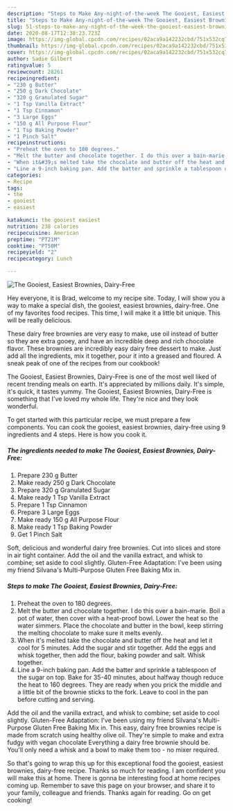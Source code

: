 ```yaml
---
description: "Steps to Make Any-night-of-the-week The Gooiest, Easiest Brownies, Dairy-Free"
title: "Steps to Make Any-night-of-the-week The Gooiest, Easiest Brownies, Dairy-Free"
slug: 51-steps-to-make-any-night-of-the-week-the-gooiest-easiest-brownies-dairy-free
date: 2020-08-17T12:38:23.723Z
image: https://img-global.cpcdn.com/recipes/02aca9a142232cbd/751x532cq70/the-gooiest-easiest-brownies-dairy-free-recipe-main-photo.jpg
thumbnail: https://img-global.cpcdn.com/recipes/02aca9a142232cbd/751x532cq70/the-gooiest-easiest-brownies-dairy-free-recipe-main-photo.jpg
cover: https://img-global.cpcdn.com/recipes/02aca9a142232cbd/751x532cq70/the-gooiest-easiest-brownies-dairy-free-recipe-main-photo.jpg
author: Sadie Gilbert
ratingvalue: 5
reviewcount: 28261
recipeingredient:
- "230 g Butter"
- "250 g Dark Chocolate"
- "320 g Granulated Sugar"
- "1 Tsp Vanilla Extract"
- "1 Tsp Cinnamon"
- "3 Large Eggs"
- "150 g All Purpose Flour"
- "1 Tsp Baking Powder"
- "1 Pinch Salt"
recipeinstructions:
- "Preheat the oven to 180 degrees."
- "Melt the butter and chocolate together. I do this over a bain-marie. Boil a pot of water, then cover with a heat-proof bowl. Lower the heat so the water simmers. Place the chocolate and butter in the bowl, keep stirring the melting chocolate to make sure it melts evenly."
- "When it&#39;s melted take the chocolate and butter off the heat and let it cool for 5 minutes. Add the sugar and stir together. Add the eggs and whisk together, then add the flour, baking powder and salt. Whisk together."
- "Line a 9-inch baking pan. Add the batter and sprinkle a tablespoon of the sugar on top. Bake for 35-40 minutes, about halfway though reduce the heat to 160 degrees. They are ready when you prick the middle and a little bit of the brownie sticks to the fork. Leave to cool in the pan before cutting and serving."
categories:
- Recipe
tags:
- the
- gooiest
- easiest

katakunci: the gooiest easiest 
nutrition: 238 calories
recipecuisine: American
preptime: "PT21M"
cooktime: "PT50M"
recipeyield: "2"
recipecategory: Lunch

---
```



![The Gooiest, Easiest Brownies, Dairy-Free](https://img-global.cpcdn.com/recipes/02aca9a142232cbd/751x532cq70/the-gooiest-easiest-brownies-dairy-free-recipe-main-photo.jpg)

Hey everyone, it is Brad, welcome to my recipe site. Today, I will show you a way to make a special dish, the gooiest, easiest brownies, dairy-free. One of my favorites food recipes. This time, I will make it a little bit unique. This will be really delicious.

These dairy free brownies are very easy to make, use oil instead of butter so they are extra gooey, and have an incredible deep and rich chocolate flavor. These brownies are incredibly easy dairy free dessert to make. Just add all the ingredients, mix it together, pour it into a greased and floured. A sneak peak of one of the recipes from our cookbook!

The Gooiest, Easiest Brownies, Dairy-Free is one of the most well liked of recent trending meals on earth. It's appreciated by millions daily. It's simple, it's quick, it tastes yummy. The Gooiest, Easiest Brownies, Dairy-Free is something that I've loved my whole life. They're nice and they look wonderful.


To get started with this particular recipe, we must prepare a few components. You can cook the gooiest, easiest brownies, dairy-free using 9 ingredients and 4 steps. Here is how you cook it.

<!--inarticleads1-->

##### The ingredients needed to make The Gooiest, Easiest Brownies, Dairy-Free:

1. Prepare 230 g Butter
1. Make ready 250 g Dark Chocolate
1. Prepare 320 g Granulated Sugar
1. Make ready 1 Tsp Vanilla Extract
1. Prepare 1 Tsp Cinnamon
1. Prepare 3 Large Eggs
1. Make ready 150 g All Purpose Flour
1. Make ready 1 Tsp Baking Powder
1. Get 1 Pinch Salt


Soft, delicious and wonderful dairy free brownies. Cut into slices and store in air tight container. Add the oil and the vanilla extract, and whisk to combine; set aside to cool slightly. Gluten-Free Adaptation: I&#39;ve been using my friend Silvana&#39;s Multi-Purpose Gluten Free Baking Mix in. 

<!--inarticleads2-->

##### Steps to make The Gooiest, Easiest Brownies, Dairy-Free:

1. Preheat the oven to 180 degrees.
1. Melt the butter and chocolate together. I do this over a bain-marie. Boil a pot of water, then cover with a heat-proof bowl. Lower the heat so the water simmers. Place the chocolate and butter in the bowl, keep stirring the melting chocolate to make sure it melts evenly.
1. When it&#39;s melted take the chocolate and butter off the heat and let it cool for 5 minutes. Add the sugar and stir together. Add the eggs and whisk together, then add the flour, baking powder and salt. Whisk together.
1. Line a 9-inch baking pan. Add the batter and sprinkle a tablespoon of the sugar on top. Bake for 35-40 minutes, about halfway though reduce the heat to 160 degrees. They are ready when you prick the middle and a little bit of the brownie sticks to the fork. Leave to cool in the pan before cutting and serving.


Add the oil and the vanilla extract, and whisk to combine; set aside to cool slightly. Gluten-Free Adaptation: I&#39;ve been using my friend Silvana&#39;s Multi-Purpose Gluten Free Baking Mix in. This easy, dairy free brownies recipe is made from scratch using healthy olive oil. They&#39;re simple to make and extra fudgy with vegan chocolate Everything a dairy free brownie should be. You&#39;ll only need a whisk and a bowl to make them too - no mixer required. 

So that's going to wrap this up for this exceptional food the gooiest, easiest brownies, dairy-free recipe. Thanks so much for reading. I am confident you will make this at home. There is gonna be interesting food at home recipes coming up. Remember to save this page on your browser, and share it to your family, colleague and friends. Thanks again for reading. Go on get cooking!

